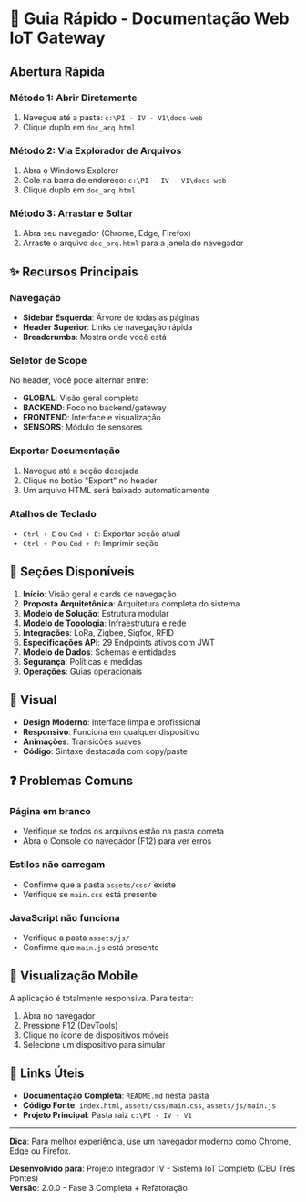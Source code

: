 # 🚀 Guia Rápido - Documentação Web IoT Gateway

## Abertura Rápida

### Método 1: Abrir Diretamente
1. Navegue até a pasta: `c:\PI - IV - V1\docs-web`
2. Clique duplo em `doc_arq.html`

### Método 2: Via Explorador de Arquivos
1. Abra o Windows Explorer
2. Cole na barra de endereço: `c:\PI - IV - V1\docs-web`
3. Clique duplo em `doc_arq.html`

### Método 3: Arrastar e Soltar
1. Abra seu navegador (Chrome, Edge, Firefox)
2. Arraste o arquivo `doc_arq.html` para a janela do navegador

## ✨ Recursos Principais

### Navegação
- **Sidebar Esquerda**: Árvore de todas as páginas
- **Header Superior**: Links de navegação rápida
- **Breadcrumbs**: Mostra onde você está

### Seletor de Scope
No header, você pode alternar entre:
- **GLOBAL**: Visão geral completa
- **BACKEND**: Foco no backend/gateway
- **FRONTEND**: Interface e visualização
- **SENSORS**: Módulo de sensores

### Exportar Documentação
1. Navegue até a seção desejada
2. Clique no botão "Export" no header
3. Um arquivo HTML será baixado automaticamente

### Atalhos de Teclado
- `Ctrl + E` ou `Cmd + E`: Exportar seção atual
- `Ctrl + P` ou `Cmd + P`: Imprimir seção

## 📖 Seções Disponíveis

1. **Início**: Visão geral e cards de navegação
2. **Proposta Arquitetônica**: Arquitetura completa do sistema
3. **Modelo de Solução**: Estrutura modular
4. **Modelo de Topologia**: Infraestrutura e rede
5. **Integrações**: LoRa, Zigbee, Sigfox, RFID
6. **Especificações API**: 29 Endpoints ativos com JWT
7. **Modelo de Dados**: Schemas e entidades
8. **Segurança**: Políticas e medidas
9. **Operações**: Guias operacionais

## 🎨 Visual

- **Design Moderno**: Interface limpa e profissional
- **Responsivo**: Funciona em qualquer dispositivo
- **Animações**: Transições suaves
- **Código**: Sintaxe destacada com copy/paste

## ❓ Problemas Comuns

### Página em branco
- Verifique se todos os arquivos estão na pasta correta
- Abra o Console do navegador (F12) para ver erros

### Estilos não carregam
- Confirme que a pasta `assets/css/` existe
- Verifique se `main.css` está presente

### JavaScript não funciona
- Verifique a pasta `assets/js/`
- Confirme que `main.js` está presente

## 📱 Visualização Mobile

A aplicação é totalmente responsiva. Para testar:
1. Abra no navegador
2. Pressione F12 (DevTools)
3. Clique no ícone de dispositivos móveis
4. Selecione um dispositivo para simular

## 🔗 Links Úteis

- **Documentação Completa**: `README.md` nesta pasta
- **Código Fonte**: `index.html`, `assets/css/main.css`, `assets/js/main.js`
- **Projeto Principal**: Pasta raiz `c:\PI - IV - V1`

---

**Dica**: Para melhor experiência, use um navegador moderno como Chrome, Edge ou Firefox.

**Desenvolvido para**: Projeto Integrador IV - Sistema IoT Completo (CEU Três Pontes)  
**Versão**: 2.0.0 - Fase 3 Completa + Refatoração

